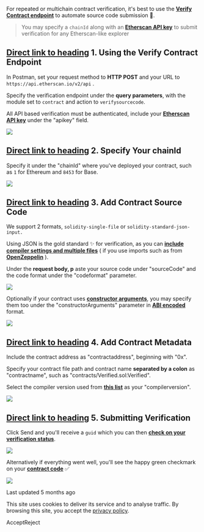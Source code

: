 For repeated or multichain contract verification, it's best to use the [**Verify Contract endpoint**](https://docs.etherscan.io/etherscan-v2/api-endpoints/contracts#verify-source-code) to automate source code submission 🐇.

> You may specify a `chainId` along with an [**Etherscan API key**](https://docs.etherscan.io/etherscan-v2/getting-started/viewing-api-usage-statistics) to submit verification for any Etherscan-like explorer

## [Direct link to heading](https://docs.etherscan.io/etherscan-v2/contract-verification/multichain-verification?fallback=true\#id-1.-using-the-verify-contract-endpoint)    1\. Using the Verify Contract Endpoint

In Postman, set your request method to **HTTP POST** and your URL to `https://api.etherscan.io/v2/api` .

Specify the verification endpoint under the **query parameters**, with the module set to `contract` and action to `verifysourcecode`.

All API based verification must be authenticated, include your [**Etherscan API key**](https://docs.etherscan.io/etherscan-v2/getting-started/viewing-api-usage-statistics) under the "apikey" field.

![](https://docs.etherscan.io/~gitbook/image?url=https%3A%2F%2F2695072255-files.gitbook.io%2F%7E%2Ffiles%2Fv0%2Fb%2Fgitbook-x-prod.appspot.com%2Fo%2Fspaces%252Fsg8e76TOnPYfHTGZoQl0%252Fuploads%252FGADU9w70J0j2ZvSrczFH%252Fimage.png%3Falt%3Dmedia%26token%3Ddf039dc3-115a-405d-9975-d24e35a50676&width=768&dpr=4&quality=100&sign=ac784a7&sv=2)

## [Direct link to heading](https://docs.etherscan.io/etherscan-v2/contract-verification/multichain-verification?fallback=true\#id-2.-specify-your-chainid)    2\. Specify Your chainId

Specify it under the "chainId" where you've deployed your contract, such as `1` for Ethereum and `8453` for Base.

![](https://docs.etherscan.io/~gitbook/image?url=https%3A%2F%2F2695072255-files.gitbook.io%2F%7E%2Ffiles%2Fv0%2Fb%2Fgitbook-x-prod.appspot.com%2Fo%2Fspaces%252Fsg8e76TOnPYfHTGZoQl0%252Fuploads%252Fpy5oGUgL6orLD8VRQVbJ%252Fimage.png%3Falt%3Dmedia%26token%3D5d9f6f08-8a04-46cb-a317-36670e8ce567&width=768&dpr=4&quality=100&sign=5f012cb&sv=2)

## [Direct link to heading](https://docs.etherscan.io/etherscan-v2/contract-verification/multichain-verification?fallback=true\#id-3.-add-contract-source-code)    3\. Add Contract Source Code

We support 2 formats, `solidity-single-file` or `solidity-standard-json-input.`

Using JSON is the gold standard ✨ for verification, as you can [**include compiler settings and multiple files**](https://gist.github.com/0xV4L3NT1N3/974d6bfb58070e0fe4e38d626cdf1c44) ( if you use imports such as from [**OpenZeppelin**](https://www.openzeppelin.com/contracts) ).

Under the **request body, p** aste your source code under "sourceCode" and the code format under the "codeformat" parameter.

![](https://docs.etherscan.io/~gitbook/image?url=https%3A%2F%2F2695072255-files.gitbook.io%2F%7E%2Ffiles%2Fv0%2Fb%2Fgitbook-x-prod.appspot.com%2Fo%2Fspaces%252Fsg8e76TOnPYfHTGZoQl0%252Fuploads%252FBBt2dykp2TxyK4Vkaypv%252Fimage.png%3Falt%3Dmedia%26token%3D1d1e4d7d-afcb-466d-a62e-2269543d8e3d&width=768&dpr=4&quality=100&sign=9e9fbc78&sv=2)

Optionally if your contract uses [**constructor arguments**](https://info.etherscan.com/contract-verification-constructor-arguments/), you may specify them too under the "constructorArguments" parameter in [**ABI encoded**](https://abi.hashex.org/) format.

![](https://docs.etherscan.io/~gitbook/image?url=https%3A%2F%2F2695072255-files.gitbook.io%2F%7E%2Ffiles%2Fv0%2Fb%2Fgitbook-x-prod.appspot.com%2Fo%2Fspaces%252Fsg8e76TOnPYfHTGZoQl0%252Fuploads%252F6JSPmUWqQzXnXEIdl0lx%252Fimage.png%3Falt%3Dmedia%26token%3D056c4181-85b2-435a-ba51-9bca1157328a&width=768&dpr=4&quality=100&sign=83349db0&sv=2)

## [Direct link to heading](https://docs.etherscan.io/etherscan-v2/contract-verification/multichain-verification?fallback=true\#id-4.-add-contract-metadata)    4\. Add Contract Metadata

Include the contract address as "contractaddress", beginning with "0x".

Specify your contract file path and contract name **separated by a colon** as "contractname", such as "contracts/Verified.sol:Verified".

Select the compiler version used from [**this list**](https://etherscan.io/solcversions) as your "compilerversion".

![](https://docs.etherscan.io/~gitbook/image?url=https%3A%2F%2F2695072255-files.gitbook.io%2F%7E%2Ffiles%2Fv0%2Fb%2Fgitbook-x-prod.appspot.com%2Fo%2Fspaces%252Fsg8e76TOnPYfHTGZoQl0%252Fuploads%252FfRvzt7H3yZafWB9Viazu%252Fimage.png%3Falt%3Dmedia%26token%3D1c392b11-dfbf-42de-b881-77b659b97d71&width=768&dpr=4&quality=100&sign=673eba7f&sv=2)

## [Direct link to heading](https://docs.etherscan.io/etherscan-v2/contract-verification/multichain-verification?fallback=true\#id-5.-submitting-verification)    5\. Submitting Verification

Click Send and you'll receive a `guid` which you can then [**check on your verification status**](https://docs.etherscan.io/etherscan-v2/api-endpoints/contracts#check-source-code-verification-submission-status).

![](https://docs.etherscan.io/~gitbook/image?url=https%3A%2F%2F2695072255-files.gitbook.io%2F%7E%2Ffiles%2Fv0%2Fb%2Fgitbook-x-prod.appspot.com%2Fo%2Fspaces%252Fsg8e76TOnPYfHTGZoQl0%252Fuploads%252F78y7DE3v5BYXVn0aCIkW%252Fimage.png%3Falt%3Dmedia%26token%3D4fe2a5aa-7ecd-4431-a2c5-553e402cc490&width=768&dpr=4&quality=100&sign=5cf9eb6a&sv=2)

Alternatively if everything went well, you'll see the happy green checkmark on your [**contract code**](https://basescan.org/address/0x2358f143ecc1802631dd0e86aec0786a7cbdd19d) ✅

![](https://docs.etherscan.io/~gitbook/image?url=https%3A%2F%2F2695072255-files.gitbook.io%2F%7E%2Ffiles%2Fv0%2Fb%2Fgitbook-x-prod.appspot.com%2Fo%2Fspaces%252Fsg8e76TOnPYfHTGZoQl0%252Fuploads%252FCoiQU3wP9T2bO9SEuGLL%252Fimage.png%3Falt%3Dmedia%26token%3D70f1a990-774f-47d0-a8d4-1c9ffad9ffe0&width=768&dpr=4&quality=100&sign=a1ecab31&sv=2)

Last updated 5 months ago

This site uses cookies to deliver its service and to analyse traffic. By browsing this site, you accept the [privacy policy](https://policies.gitbook.com/privacy/cookies).

AcceptReject